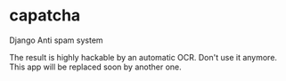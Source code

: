 capatcha
========

Django Anti spam system

The result is highly hackable by an automatic OCR. Don't use it anymore. This app will be replaced soon by another one.
